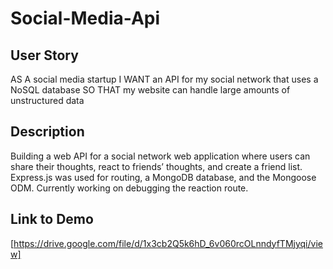 # Social-Media-Api

## User Story
AS A social media startup
I WANT an API for my social network that uses a NoSQL database
SO THAT my website can handle large amounts of unstructured data

## Description
Building a web API for a social network web application where users can share their thoughts, react to friends’ thoughts, and create a friend list. Express.js was used for routing, a MongoDB database, and the Mongoose ODM. Currently working on debugging the reaction route. 

## Link to Demo
[https://drive.google.com/file/d/1x3cb2Q5k6hD_6v060rcOLnndyfTMjyqi/view]